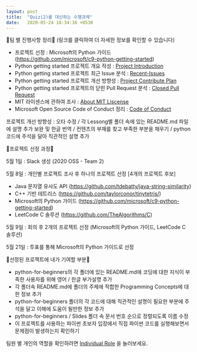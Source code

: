 ```yaml
---
layout: post
title:  "Quiz(2)를 대신하는 수행과제"
date:   2020-05-24 18:34:36 +0530
---
```


🎈팀 별 진행사항 정리🎈 (링크를 클릭하여 더 자세한 정보를 확인할 수 있습니다)
- 프로젝트 선정 : Microsoft의 Python 가이드 (https://github.com/microsoft/c9-python-getting-started)
- Python getting started 프로젝트 개요 작성 : [Project Introduction][Project-Introduction]
- Python getting started 프로젝트 최근 Issue 분석 : [Recent-Issues][Recent-Issues]
- Python getting started 프로젝트 개선 방향성 : [Project Contribute Plan][Project-Contribute-Plan]
- Python getting started 프로젝트의 닫힌 Pull Request 분석 : [Closed Pull Request][Closed-Pull-Request]
- MIT 라이센스에 관하여 조사 : [About MIT Liscense][About-MIT-Liscense]
- Microsoft Open Source Code of Conduct 정리 : [Code of Conduct][Code-of-Conduct]

프로젝트 개선 방향성 : 오타 수정 / 각 Lessong별 폴더 속에 있는 README.md 파일에 설명 추가 보완 및 한글 번역 / 컨텐츠의 부재를 찾고 부족한 부분을 채우기 / python 코드에 주석을 달아 직관적인 설명 추가 

🎈프로젝트 선정 과정🎈

5월 1일 : Slack 생성 (2020 OSS - Team 2) 

5월 8일 : 개인별 프로젝트 조사 후 하나의 프로젝트 선정
[4개의 프로젝트 후보]
- Java 문자열 유사도 API (https://github.com/tdebatty/java-string-similarity)
- C++ 기반 테트리스 (https://github.com/taylorconor/tinytetris/)
- Microsoft의 Python 가이드 (https://github.com/microsoft/c9-python-getting-started)
- LeetCode C 솔루션 (https://github.com/TheAlgorithms/C)

5월 9일 : 회의 후 2개의 프로젝트 선정 (Microsoft의 Python 가이드, LeetCode C 솔루션) 

5월 21일 : 투표를 통해 Microsoft의 Python 가이드로 선정 

🎈선정된 프로젝트에 내가 기여할 부분🎈
- python-for-beginners의 각 폴더에 있는 README.md에 코딩에 대한 지식이 부족한 사용자를 위해 영어 / 한글 부가설명 추가
- 각 폴더속 README.md에 폴더의 주제에 적합한 Programming Concepts에 대한 정보 추가
- python-for-beginners 폴더의 각 코드에 대해 직관적인 설명이 필요한 부분에 주석을 달고 이해에 도움이 될만한 정보 추가
- python-for-beginners / Slides 폴더 속 문서 번호 순으로 정렬되도록 이름 수정
- 이 프로젝트를 사용하는 파이썬 초보자 입장에서 직접 파이썬 코드를 실행해보면서 문제점이 발생하는지 확인하기

팀원 별 개인의 역할을 확인하려면 [Individual Role][Individual-Role] 을 눌러보세요.



[Project-Introduction]: https://20-1-skku-oss.github.io/2020-1-OSS-2/2020/05/24/Project-Introduction.html
[Recent-Issues]: https://20-1-skku-oss.github.io/2020-1-OSS-2/2020/05/24/Recent-Issues.html
[Project-Contribute-Plan]: https://20-1-skku-oss.github.io/2020-1-OSS-2/2020/05/24/Project-Contribute-Plan.html
[Code-of-Conduct]: https://20-1-skku-oss.github.io/2020-1-OSS-2/2020/05/24/Code-of-Conduct.html
[Closed-Pull-Request]: https://20-1-skku-oss.github.io/2020-1-OSS-2/2020/05/24/Closed-Pull-Request.html
[About-MIT-Liscense]: https://20-1-skku-oss.github.io/2020-1-OSS-2/2020/05/24/About-MIT-Liscense.html
[Individual-Role]: https://20-1-skku-oss.github.io/2020-1-OSS-2/2020/05/24/Individual-Role.html
